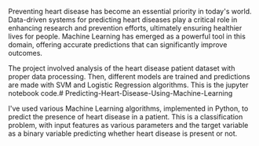 Preventing heart disease has become an essential priority in today's world. Data-driven systems for predicting heart diseases play a critical role in enhancing research and prevention efforts, ultimately ensuring healthier lives for people. Machine Learning has emerged as a powerful tool in this domain, offering accurate predictions that can significantly improve outcomes.

The project involved analysis of the heart disease patient dataset with proper data processing. Then, different models are trained and predictions are made with SVM and Logistic Regression algorithms. This is the jupyter notebook code.# Predicting-Heart-Disease-Using-Machine-Learning

I've used various Machine Learning algorithms, implemented in Python, to predict the presence of heart disease in a patient. This is a classification problem, with input features as various parameters and the target variable as a binary variable predicting whether heart disease is present or not.
